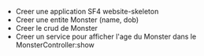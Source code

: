 * Creer une application SF4 website-skeleton
* Creer une entite Monster (name, dob)
* Creer le crud de Monster
* Creer un service pour afficher l'age du Monster dans le MonsterController:show

